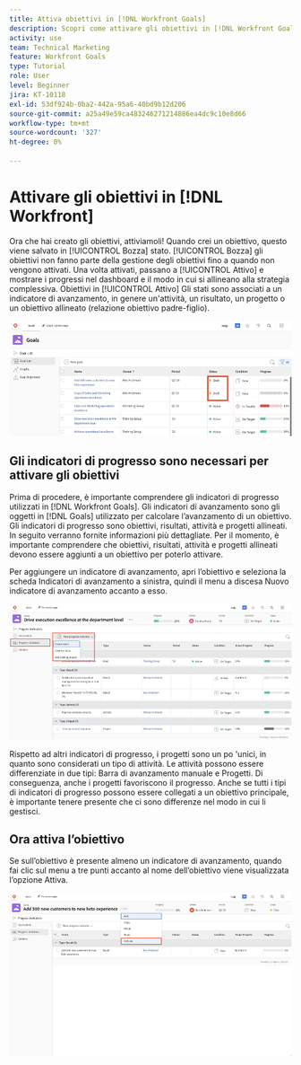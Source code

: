 ```yaml
---
title: Attiva obiettivi in [!DNL Workfront Goals]
description: Scopri come attivare gli obiettivi in [!DNL Workfront Goals] dopo averli creati.
activity: use
team: Technical Marketing
feature: Workfront Goals
type: Tutorial
role: User
level: Beginner
jira: KT-10118
exl-id: 53df924b-0ba2-442a-95a6-40bd9b12d206
source-git-commit: a25a49e59ca483246271214886ea4dc9c10e8d66
workflow-type: tm+mt
source-wordcount: '327'
ht-degree: 0%

---
```


# Attivare gli obiettivi in [!DNL Workfront]

Ora che hai creato gli obiettivi, attiviamoli! Quando crei un obiettivo, questo viene salvato in [!UICONTROL Bozza] stato. [!UICONTROL Bozza] gli obiettivi non fanno parte della gestione degli obiettivi fino a quando non vengono attivati. Una volta attivati, passano a [!UICONTROL Attivo] e mostrare i progressi nel dashboard e il modo in cui si allineano alla strategia complessiva. Obiettivi in [!UICONTROL Attivo] Gli stati sono associati a un indicatore di avanzamento, in genere un&#39;attività, un risultato, un progetto o un obiettivo allineato (relazione obiettivo padre-figlio).

![Schermata di un obiettivo in Workfront Goals in stato Bozza](assets/04-workfront-goals-activate-goals.png)

## Gli indicatori di progresso sono necessari per attivare gli obiettivi

Prima di procedere, è importante comprendere gli indicatori di progresso utilizzati in [!DNL Workfront Goals]. Gli indicatori di avanzamento sono gli oggetti in [!DNL Goals] utilizzato per calcolare l’avanzamento di un obiettivo. Gli indicatori di progresso sono obiettivi, risultati, attività e progetti allineati. In seguito verranno fornite informazioni più dettagliate. Per il momento, è importante comprendere che obiettivi, risultati, attività e progetti allineati devono essere aggiunti a un obiettivo per poterlo attivare.

Per aggiungere un indicatore di avanzamento, apri l’obiettivo e seleziona la scheda Indicatori di avanzamento a sinistra, quindi il menu a discesa Nuovo indicatore di avanzamento accanto a esso.

![Schermata che mostra risultati, attività e progetti e indicatori di avanzamento degli obiettivi.](assets/05-workfront-goals-progress-indicators.png)

Rispetto ad altri indicatori di progresso, i progetti sono un po &#39;unici, in quanto sono considerati un tipo di attività. Le attività possono essere differenziate in due tipi: Barra di avanzamento manuale e Progetti. Di conseguenza, anche i progetti favoriscono il progresso. Anche se tutti i tipi di indicatori di progresso possono essere collegati a un obiettivo principale, è importante tenere presente che ci sono differenze nel modo in cui li gestisci.

## Ora attiva l’obiettivo

Se sull’obiettivo è presente almeno un indicatore di avanzamento, quando fai clic sul menu a tre punti accanto al nome dell’obiettivo viene visualizzata l’opzione Attiva.

![Uno screenshot che mostra come attivare un obiettivo.](assets/activate-a-goal-with-a-result.png)
